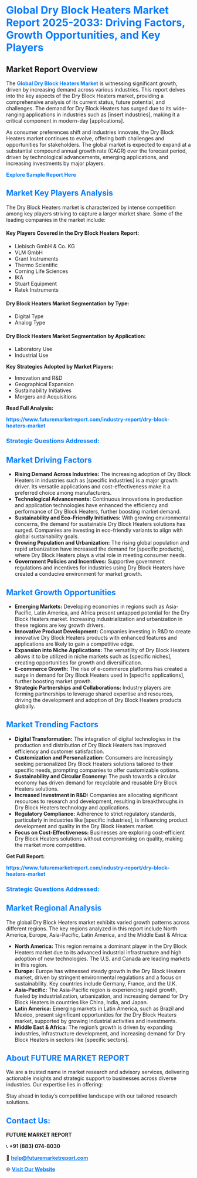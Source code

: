 <h1 style="color: #007BFF;">Global Dry Block Heaters Market Report 2025-2033: Driving Factors, Growth Opportunities, and Key Players</h1>

<section id="overview">
<h2>Market Report Overview</h2>
<p>The <a href="https://www.futuremarketreport.com/industry-report/dry-block-heaters-market" style="color: #007BFF; text-decoration: none;"><strong>Global Dry Block Heaters Market</strong></a> is witnessing significant growth, driven by increasing demand across various industries. This report delves into the key aspects of the Dry Block Heaters market, providing a comprehensive analysis of its current status, future potential, and challenges. The demand for Dry Block Heaters has surged due to its wide-ranging applications in industries such as [insert industries], making it a critical component in modern-day [applications].</p>
<p>As consumer preferences shift and industries innovate, the Dry Block Heaters market continues to evolve, offering both challenges and opportunities for stakeholders. The global market is expected to expand at a substantial compound annual growth rate (CAGR) over the forecast period, driven by technological advancements, emerging applications, and increasing investments by major players.</p>
</section>

<section id="overview">
<p><a href="https://www.futuremarketreport.com/request-sample/reportId=92087" style="color: #007BFF; text-decoration: none;"><strong>Explore Sample Report Here</strong></a></p>
</section>

<section id="key-players">
<h2 style="color: #007BFF;">Market Key Players Analysis</h2>
<p>The Dry Block Heaters market is characterized by intense competition among key players striving to capture a larger market share. Some of the leading companies in the market include:</p>
<h4>Key Players Covered in the Dry Block Heaters Report:</h4>
<ul><li>Liebisch GmbH &amp; Co. KG</li><li>VLM GmbH</li><li>Grant Instruments</li><li>Thermo Scientific</li><li>Corning Life Sciences</li><li>IKA</li><li>Stuart Equipment</li><li>Ratek Instruments</li></ul>
<h4>Dry Block Heaters Market Segmentation by Type:</h4>
<ul><li>Digital Type</li><li>Analog Type</li></ul>

<h4>Dry Block Heaters Market Segmentation by Application:</h4>
<ul><li>Laboratory Use</li><li>Industrial Use</li></ul>
<p><strong>Key Strategies Adopted by Market Players:</strong></p>
<ul>
<li>Innovation and R&D</li>
<li>Geographical Expansion</li>
<li>Sustainability Initiatives</li>
<li>Mergers and Acquisitions</li>
</ul>
</section>

<section>
<p><strong>Read Full Analysis: </strong></p><a href="https://www.futuremarketreport.com/industry-report/dry-block-heaters-market" style="color: #007BFF; text-decoration: none;"><strong>https://www.futuremarketreport.com/industry-report/dry-block-heaters-market</strong></a>
<h3 style="color: #007BFF;">Strategic Questions Addressed:</h3>
</section>

<section id="driving-factors">
<h2 style="color: #007BFF;">Market Driving Factors</h2>
<ul>
<li><strong>Rising Demand Across Industries:</strong> The increasing adoption of Dry Block Heaters in industries such as [specific industries] is a major growth driver. Its versatile applications and cost-effectiveness make it a preferred choice among manufacturers.</li>
<li><strong>Technological Advancements:</strong> Continuous innovations in production and application technologies have enhanced the efficiency and performance of Dry Block Heaters, further boosting market demand.</li>
<li><strong>Sustainability and Eco-Friendly Initiatives:</strong> With growing environmental concerns, the demand for sustainable Dry Block Heaters solutions has surged. Companies are investing in eco-friendly variants to align with global sustainability goals.</li>
<li><strong>Growing Population and Urbanization:</strong> The rising global population and rapid urbanization have increased the demand for [specific products], where Dry Block Heaters plays a vital role in meeting consumer needs.</li>
<li><strong>Government Policies and Incentives:</strong> Supportive government regulations and incentives for industries using Dry Block Heaters have created a conducive environment for market growth.</li>
</ul>
</section>

<section id="growth-opportunities">
<h2 style="color: #007BFF;">Market Growth Opportunities</h2>
<ul>
<li><strong>Emerging Markets:</strong> Developing economies in regions such as Asia-Pacific, Latin America, and Africa present untapped potential for the Dry Block Heaters market. Increasing industrialization and urbanization in these regions are key growth drivers.</li>
<li><strong>Innovative Product Development:</strong> Companies investing in R&D to create innovative Dry Block Heaters products with enhanced features and applications are likely to gain a competitive edge.</li>
<li><strong>Expansion into Niche Applications:</strong> The versatility of Dry Block Heaters allows it to be utilized in niche markets such as [specific niches], creating opportunities for growth and diversification.</li>
<li><strong>E-commerce Growth:</strong> The rise of e-commerce platforms has created a surge in demand for Dry Block Heaters used in [specific applications], further boosting market growth.</li>
<li><strong>Strategic Partnerships and Collaborations:</strong> Industry players are forming partnerships to leverage shared expertise and resources, driving the development and adoption of Dry Block Heaters products globally.</li>
</ul>
</section>

<section id="trending-factors">
<h2 style="color: #007BFF;">Market Trending Factors</h2>
<ul>
<li><strong>Digital Transformation:</strong> The integration of digital technologies in the production and distribution of Dry Block Heaters has improved efficiency and customer satisfaction.</li>
<li><strong>Customization and Personalization:</strong> Consumers are increasingly seeking personalized Dry Block Heaters solutions tailored to their specific needs, prompting companies to offer customizable options.</li>
<li><strong>Sustainability and Circular Economy:</strong> The push towards a circular economy has driven demand for recyclable and reusable Dry Block Heaters solutions.</li>
<li><strong>Increased Investment in R&D:</strong> Companies are allocating significant resources to research and development, resulting in breakthroughs in Dry Block Heaters technology and applications.</li>
<li><strong>Regulatory Compliance:</strong> Adherence to strict regulatory standards, particularly in industries like [specific industries], is influencing product development and quality in the Dry Block Heaters market.</li>
<li><strong>Focus on Cost-Effectiveness:</strong> Businesses are exploring cost-efficient Dry Block Heaters solutions without compromising on quality, making the market more competitive.</li>
</ul>
</section>

<section>
<p><strong>Get Full Report: </strong></p><a href="https://www.futuremarketreport.com/industry-report/dry-block-heaters-market" style="color: #007BFF; text-decoration: none;"><strong>https://www.futuremarketreport.com/industry-report/dry-block-heaters-market</strong></a>
<h3 style="color: #007BFF;">Strategic Questions Addressed:</h3>
</section>


<section id="regional-analysis">
<h2 style="color: #007BFF;">Market Regional Analysis</h2>
<p>The global Dry Block Heaters market exhibits varied growth patterns across different regions. The key regions analyzed in this report include North America, Europe, Asia-Pacific, Latin America, and the Middle East & Africa:</p>
<ul>
<li><strong>North America:</strong> This region remains a dominant player in the Dry Block Heaters market due to its advanced industrial infrastructure and high adoption of new technologies. The U.S. and Canada are leading markets in this region.</li>
<li><strong>Europe:</strong> Europe has witnessed steady growth in the Dry Block Heaters market, driven by stringent environmental regulations and a focus on sustainability. Key countries include Germany, France, and the U.K.</li>
<li><strong>Asia-Pacific:</strong> The Asia-Pacific region is experiencing rapid growth, fueled by industrialization, urbanization, and increasing demand for Dry Block Heaters in countries like China, India, and Japan.</li>
<li><strong>Latin America:</strong> Emerging markets in Latin America, such as Brazil and Mexico, present significant opportunities for the Dry Block Heaters market, supported by growing industrial activities and investments.</li>
<li><strong>Middle East & Africa:</strong> The region’s growth is driven by expanding industries, infrastructure development, and increasing demand for Dry Block Heaters in sectors like [specific sectors].</li>
</ul>
</section>

<footer>
<h2 style="color: #007BFF;">About FUTURE MARKET REPORT</h2>
<p>We are a trusted name in market research and advisory services, delivering actionable insights and strategic support to businesses across diverse industries. Our expertise lies in offering:</p>

<p>Stay ahead in today’s competitive landscape with our tailored research solutions.</p>

<h2 style="color: #007BFF;">Contact Us:</h2>
<p><strong>FUTURE MARKET REPORT</strong></p>
<p>📞 <strong>+91 (883) 074-8030</strong></p>
<p>📧 <strong><a href="mailto:help@futuremarketreport.com" style="color: #007BFF;">help@futuremarketreport.com</a></strong></p>
<p>🌐 <strong><a href="https://www.futuremarketreport.com/" style="color: #007BFF;">Visit Our Website</a></strong></p>
</footer>